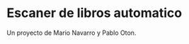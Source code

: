 Escaner de libros automatico
============================
Un proyecto de Mario Navarro y Pablo Oton.


